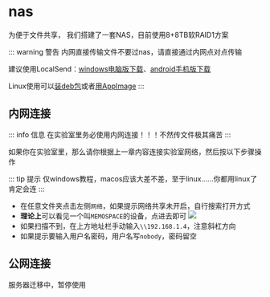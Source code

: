 # nas
为便于文件共享， 我们搭建了一套NAS，目前使用8+8TB软RAID1方案

::: warning 警告
内网直接传输文件不要过nas，请直接通过内网点对点传输

建议使用LocalSend：[windows电脑版下载](https://mirror.ghproxy.com/github.com/localsend/localsend/releases/download/v1.15.4/LocalSend-1.15.4-windows-x86-64.exe)、[android手机版下载](https://mirror.ghproxy.com/github.com/localsend/localsend/releases/download/v1.15.4/LocalSend-1.15.4-android-arm64v8.apk)

Linux使用可以[装deb包](https://mirror.ghproxy.com/github.com/localsend/localsend/releases/download/v1.15.4/LocalSend-1.15.4-linux-x86-64.deb)或者[用AppImage](https://mirror.ghproxy.com/github.com/localsend/localsend/releases/download/v1.15.4/LocalSend-1.15.4-linux-x86-64.AppImage)
:::


## 内网连接
::: info 信息
在实验室里务必使用内网连接！！！不然传文件极其痛苦
:::

如果你在实验室里，那么请你根据上一章内容连接实验室网络，然后按以下步骤操作

::: tip 提示
仅windows教程，macos应该大差不差，至于linux……你都用linux了肯定会连
:::
- 在任意文件夹点击左侧`网络`，如果提示网络共享未开启，自行搜索打开方式
- **理论上**可以看见一个叫`MEMOSPACE`的设备，点进去即可
![](/mmexport1713798840420.png)
- 如果扫描不到，在上方地址栏手动输入`\\192.168.1.4`，注意斜杠方向
- 如果提示要输入用户名密码，用户名写`nobody`，密码留空

## 公网连接
服务器迁移中，暂停使用

<!--::: warning 注意
仅供不在实验室时使用，在实验室内请直接使用内网连接，否则所有人挤小水管，会很慢很慢……
:::
- 打开[http://lab.015609.best:40001/](http://lab.015609.best:40001/)，理论上浏览器应该会自动跳转到登陆界面
![](/Screenshot_20240422_230652.png)
- 点击白框右下角的钉钉logo，授权并登陆
- 登陆完成后应该会跳转到这样的一个界面，点击左栏的主页
![](/Screenshot_20240422_230828.png)
- 这时候你应该可以看见文件夹了
::: tip 提示
因为跨域问题，部分文件预览有问题，下载再看即可
:::-->

